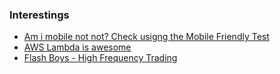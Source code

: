 ### Interestings

* [Am i mobile not not? Check usigng the Mobile Friendly Test](https://www.google.com/webmasters/tools/mobile-friendly/)
* [AWS Lambda is awesome](http://aws.amazon.com/lambda/)
* [Flash Boys - High Frequency Trading](http://en.wikipedia.org/wiki/Flash_Boys)
